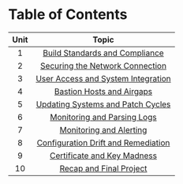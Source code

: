 # Table of Contents

| Unit |                                                 Topic                                                 |
| :--: | :---------------------------------------------------------------------------------------------------: |
|  1   |   [Build Standards and Compliance](https://professionallinuxusersgroup.github.io/psc/u1intro.html)    |
|  2   |   [Securing the Network Connection](https://professionallinuxusersgroup.github.io/psc/u2intro.html)   |
|  3   | [User Access and System Integration](https://professionallinuxusersgroup.github.io/psc/u3intro.html)  |
|  4   |      [Bastion Hosts and Airgaps](https://professionallinuxusersgroup.github.io/psc/u4intro.html)      |
|  5   |  [Updating Systems and Patch Cycles](https://professionallinuxusersgroup.github.io/psc/u5intro.html)  |
|  6   |     [Monitoring and Parsing Logs](https://professionallinuxusersgroup.github.io/psc/u6intro.html)     |
|  7   |       [Monitoring and Alerting](https://professionallinuxusersgroup.github.io/psc/u7intro.html)       |
|  8   | [Configuration Drift and Remediation](https://professionallinuxusersgroup.github.io/psc/u8intro.html) |
|  9   |     [Certificate and Key Madness](https://professionallinuxusersgroup.github.io/psc/u9intro.html)     |
|  10  |      [Recap and Final Project](https://professionallinuxusersgroup.github.io/psc/u10intro.html)       |
